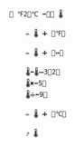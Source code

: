 ﻿```
💱 ℉2⃣℃ ➡️💱💱 🌡
 
    ✏️ 🌡 ➕ 💬℉💬

    ✏️ 🌡 ➕ 💬↔️💬
   
    🌡⬅️🌡➖3⃣2⃣
    🌡✖️⬅️5⃣
    🌡➗⬅️9⃣

    ✏️ 🌡 ➕ 💬℃💬

    ⤴️ 🌡
```